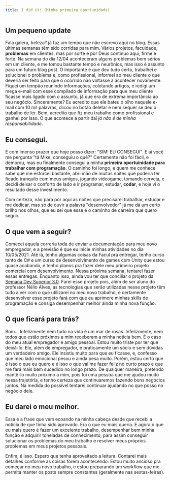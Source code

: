 ```yaml
---
title: I did it! (Minha primeira oportunidade)
---
```


## Um pequeno update
Fala galera, beleza? já faz um tempo que não escrevo aqui no blog. Essas últimas semanas têm sido corridas para mim. Vários projetos, faculdade, <strong>problemas</strong> em clientes, mas por sorte e por Deus continuo aqui, firme e forte. Na semana do dia 12/04 aconteceram alguns problemas bem sérios em um cliente, e me tomou bastante tempo e neurônios, mas isso é assunto para um futuro blog post. O importante é que deu tudo certo, trabalhei e solucionei o problema e, como profissional, informei ao meu cliente o que deveria ser feito para que o ocorrido não voltasse a acontecer novamente.
Fiquei um tempão reunindo informações, coletando artigos, e redigi um mega e-mail com esse compilado de informação para que meu cliente ficasse mais ligado com o assunto, já que era de extrema importância ao seu negócio.
Sinceramente? Eu acredito que ele bateu o olho naquele e-mail com 10 mil palavras, clicou no botão deletar e nem sequer se deu o trabalho de ler. Bem, acredito que fiz meu trabalho como profissional e ganhei por isso. O que acontece a partir daí *já não é de minha responsabilidade*.

## Eu consegui.
É com imenso prazer que hoje posso dizer: "SIM! EU CONSEGUI". E aí você me pergunta "tá Mike, conseguiu o quê?"
Certamente não foi fácil, e demorou, mas eu finalmente consegui a minha **primeira oportuinidade para trabalhar com programação**.
O caminho foi longo, e quem me conhece sabe que me esforcei bastante, abri mão de muitas noites que poderia ter ficado tranquilo com meus amigos, jogando videogame, tomando cerveja, e decidi deixar o conforto de lado e ir programar, estudar, **codar**, e hoje vi o resultado desse investimento.

Com certeza, não para por aqui as noites que precisarei trabalhar, estudar e me dedicar, mas só de ouvir a palavra "desenvolvedor" já me dá um certo brilho nos olhos, que eu sei que esse é o caminho de carreira que quero seguir.

## O que vem a seguir?

Comecei aquela correria toda de enviar a documentação para meu novo empregador, e a previsão é  que eu inicie minhas atividades no dia 10/05/2021.
Até lá, tenho algumas coisas da Facul pra entregar, tenho curso tanto de C# e um curso de desenvolvimento de games com Unity que estou quase acabando, e tenho planos pra fazer dele meu primeiro projeto comercial com desenvolvimento. Nessa próxima semana, tentarei fazer essas entregas. Enquanto isso, ainda vou ter que conciliar o projeto da [Semana Dev Superior 3.0](https://github.com/devsuperior/sds3). Farei esse projeto pois, além de ser aluno do professor Nélio Alves, as tecnologias que serão utilizadas nesse projeto têm tudo a ver com o que utilizarei no meu novo trabalho, e certamente desenvolver esse projeto fará com que eu aprimore minhas skills de programação e consiga desempenhar melhor ainda minha nova função.

## O que ficará para trás?
Bom... Infelizmente nem tudo na vida é um mar de rosas. Infelizmente, nem todos que estão próximos a mim receberam a minha notícia bem. É o caso do meu atual empregador e amigo pessoal. Estou muito triste por ter que deixá-lo. Ele, além de empregador, e praticamente um sócio e sem dúvidas um verdadeiro amigo. Ele insistiu muito para que eu ficasse, e, confesso que meu lado emocional pesou e ainda pesa muito. Porém, estou certo que é isso o que eu quero e é isso o que vai me fazer feliz no curto prazo e que me fará mais bem sucedido no longo prazo.
De qualquer maneira, pretendo mantê-lo muito próximo a mim, pois foi uma pessoa que me ajudou muito nessa trajetória, e tenho certeza que continuaremos fazendo bons negócios juntos. Na medida do possível tentarei continuar ajudando no que posso no negócio dele.

## Eu darei o meu melhor.
Essa é a frase que vem ecoando na minha cabeça desde que recebi a notícia de que tinha sido aprovado. Era o que eu mais queria. E agora o que eu mais quero é fazer um excelente trabalho, desempenhar bem minha função e adquirir toneladas de conhecimento, para assim conseguir solucionar os problemas do meu trabalho e resolver meus próprios problemas em meus projetos pessoais.

Enfim, é isso. Espero que tenha aproveitado a leitura. Contarei mais detalhes conforme as coisas forem acontecendo. Estou muito ancioso pra começar no meu novo trabalho, e estou preparando um workflow que me permita manter os posts sempre constantes (geralmente nas sextas-feiras).
